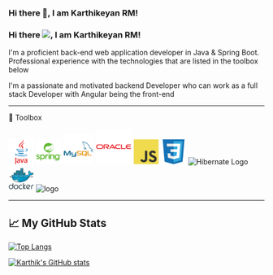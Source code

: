 ### Hi there 👋, I am Karthikeyan RM!
### Hi there <img src="https://raw.githubusercontent.com/MartinHeinz/MartinHeinz/master/wave.gif" width="30px">, I am Karthikeyan RM!

I'm a proficient back-end web application developer in Java & Spring Boot. Professional experience with the technologies that are listed in the toolbox below

I'm a passionate and motivated backend Developer who can work as a full stack Developer with Angular being the front-end

---


🧰 Toolbox

<img src="https://github.com/devicons/devicon/blob/master/icons/java/java-original-wordmark.svg" alt="Java logo" width="50" height="50"/> <img src="https://github.com/devicons/devicon/blob/master/icons/spring/spring-original-wordmark.svg" alt="Spring Logo" width="50" height="50"/>   <img src="https://github.com/devicons/devicon/blob/master/icons/mysql/mysql-original-wordmark.svg" alt="MySQL Logo" width="60" height="60"/>   <img src="https://github.com/devicons/devicon/blob/master/icons/oracle/oracle-original.svg" alt="Oracle Logo" width="70" height="70"/>   <img src="https://github.com/devicons/devicon/blob/master/icons/javascript/javascript-original.svg" alt="JavaScript Logo" width="50" height="50"/> <img src="https://github.com/devicons/devicon/blob/master/icons/css3/css3-original.svg" alt="CSS Logo" width="50" height="50"/> <img src="https://cdn.worldvectorlogo.com/logos/hibernate.svg" alt="Hibernate Logo" width="50" height="50"/> <img src="https://github.com/devicons/devicon/blob/master/icons/docker/docker-original-wordmark.svg" alt="Docker logo" widht="50" height="50"/> <img src="https://cdn.worldvectorlogo.com/logos/google-cloud-1.svg" alt="logo" width="50" height="50"/> 

---

## &#x1f4c8; My GitHub Stats

[![Top Langs](https://github-readme-stats.vercel.app/api/top-langs/?username=karthirm&show=java,spring,html,css&theme=radical)](https://github.com/karthirm/github-readme-stats)

[![Karthik's GitHub stats](https://github-readme-stats.vercel.app/api?username=karthirm&theme=radical)](https://github.com/karthirm/github-readme-stats)


<!--
**karthirm/karthirm** is a ✨ _special_ ✨ repository because its `README.md` (this file) appears on your GitHub profile.

Here are some ideas to get you started:

- 🔭 I’m currently working on ...
- 🌱 I’m currently learning ...
- 👯 I’m looking to collaborate on ...
- 🤔 I’m looking for help with ...
- 💬 Ask me about ...
- 📫 How to reach me: ...
- 😄 Pronouns: ...
- ⚡ Fun fact: ...
-->

